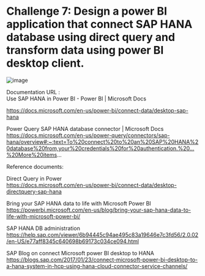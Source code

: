 # Challenge 7: Design a power BI application that connect SAP HANA database using direct query and transform data using power BI desktop client. 



![image](https://user-images.githubusercontent.com/81314847/115069386-7db7b400-9ec1-11eb-8c2a-e018b1e4ceaf.png)




Documentation URL :  
Use SAP HANA in Power BI - Power BI | Microsoft Docs 

https://docs.microsoft.com/en-us/power-bi/connect-data/desktop-sap-hana

Power Query SAP HANA database connector | Microsoft Docs 
https://docs.microsoft.com/en-us/power-query/connectors/sap-hana/overview#:~:text=To%20connect%20to%20an%20SAP%20HANA%20database%20from,your%20credentials%20for%20authentication.%20...%20More%20items...

 

Reference documents: 

 Direct Query in Power  
 https://docs.microsoft.com/en-us/power-bi/connect-data/desktop-directquery-sap-hana

Bring your SAP HANA data to life with Microsoft Power BI  
https://powerbi.microsoft.com/en-us/blog/bring-your-sap-hana-data-to-life-with-microsoft-power-bi/

SAP HANA DB administration
https://help.sap.com/viewer/6b94445c94ae495c83a19646e7c3fd56/2.0.02/en-US/e77aff8345c640698b69173c034ce094.html

SAP Blog on connect Microsoft power BI desktop to HANA 
https://blogs.sap.com/2017/01/23/connect-microsoft-power-bi-desktop-to-a-hana-system-in-hcp-using-hana-cloud-connector-service-channels/ 
